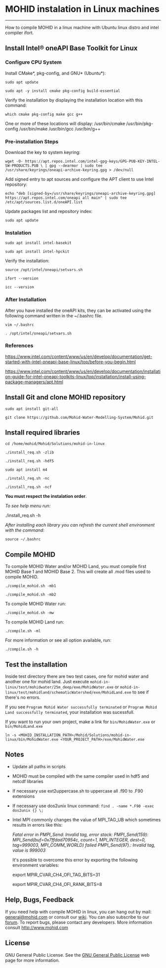 # MOHID instalation in Linux machines #
---
How to compile MOHID in a linux machine with Ubuntu linux distro and intel compiler ifort.

## Install Intel® oneAPI Base Toolkit for Linux

### Configure CPU System

Install CMake*, pkg-config, and GNU* (Ubuntu*):

`sudo apt update`

`sudo apt -y install cmake pkg-config build-essential`

Verify the installation by displaying the installation location with this command:

`which cmake pkg-config make gcc g++`

One or more of these locations will display:
/usr/bin/cmake
/usr/bin/pkg-config
/usr/bin/make
/usr/bin/gcc
/usr/bin/g++

### Pre-installation Steps

Download the key to system keyring:

`wget -O- https://apt.repos.intel.com/intel-gpg-keys/GPG-PUB-KEY-INTEL-SW-PRODUCTS.PUB \
| gpg --dearmor | sudo tee /usr/share/keyrings/oneapi-archive-keyring.gpg > /dev/null`


Add signed entry to apt sources and configure the APT client to use Intel repository:

`echo "deb [signed-by=/usr/share/keyrings/oneapi-archive-keyring.gpg] https://apt.repos.intel.com/oneapi all main" | sudo tee /etc/apt/sources.list.d/oneAPI.list`

Update packages list and repository index:

`sudo apt update`

### Instalation

`sudo apt install intel-basekit`

`sudo apt install intel-hpckit`

Verify the installation:

`source /opt/intel/oneapi/setvars.sh`

`ifort --version`

`icc --version`

### After Installation

After you have installed the oneAPI kits, they can be activated using the following command written in the ~/.bashrc file.

`vim ~/.bashrc`

`. /opt/intel/oneapi/setvars.sh`

### References

https://www.intel.com/content/www/us/en/develop/documentation/get-started-with-intel-oneapi-base-linux/top/before-you-begin.html

https://www.intel.com/content/www/us/en/develop/documentation/installation-guide-for-intel-oneapi-toolkits-linux/top/installation/install-using-package-managers/apt.html


## Install Git and clone MOHID repository

`sudo apt install git-all`

`git clone https://github.com/Mohid-Water-Modelling-System/Mohid.git`


## Install required libraries

`cd /home/mohid/Mohid/Solutions/mohid-in-linux`

`./install_req.sh -zlib`

`./install_req.sh -hdf5`

`sudo apt install m4`

`./install_req.sh -nc`

`./install_req.sh -ncf`

**You must respect the instalation order**. 

*To see help menu run:*

./install_req.sh -h

*After installing each library you can refresh the current shell environment with the command:*

`source ~/.bashrc`


## Compile MOHID

To compile MOHID Water and/or MOHID Land, you must compile first MOHID Base 1 and MOHID Base 2. This will create all .mod files used to compile MOHID.

`./compile_mohid.sh -mb1`

`./compile_mohid.sh -mb2`

To compile MOHID Water run:

`./compile_mohid.sh -mw`

To compile MOHID Land run:

`./compile.sh -ml`

For more information or see all option available, run:

`./compile.sh -h`


## Test the installation ##
Inside test directory there are two test cases, one for mohid water and another one for mohid land. Just execute `mohid-in-linux/test/mohidwater/25m_deep/exe/MohidWater.exe` or `mohid-in-linux/test/mohidland/schematicWatershed/exe/MohidLand.exe` to see if there's no errors.

If you see `Program Mohid Water successfully terminated` or `Program Mohid Land successfully terminated`, your installation was sucessfull.

If you want to run your own project, make a link for `bin/MohidWater.exe` or `bin/MohidLand.exe`

```
ln -s <MOHID_INSTALLATION_PATH>/Mohid/Solutions/mohid-in-linux/bin/MohidWater.exe <YOUR_PROJECT_PATH>/exe/MohidWater.exe
```

## Notes ##
* Update all paths in scripts
* MOHID must be compiled with the same compiler used in hdf5 and netcdf libraries
* If necessary use ext2uppercase.sh to uppercase all .f90 to .F90 extensions
* If necessary use dos2unix linux command:
` find . -name *.F90 -exec dos2unix {} \; `
* Intel MPI commonly changes the value of MPI_TAG_UB which sometimes results in errors like this:

  *Fatal error in PMPI_Send: Invalid tag, error stack:
  PMPI_Send(159): MPI_Send(buf=0x7ffdad70954c, count=1, MPI_INTEGER, dest=0, tag=999003, MPI_COMM_WORLD) failed
  PMPI_Send(97).: Invalid tag, value is 999003*

  It's possible to overcome this error by exporting the following environment variables:

  export MPIR_CVAR_CH4_OFI_TAG_BITS=31

  export MPIR_CVAR_CH4_OFI_RANK_BITS=8

## Help, Bugs, Feedback ##
If you need help with compile MOHID in linux, you can hang out by mail: <general@mohid.com> or consult our [wiki](http://wiki.mohid.com). You can also subscribe to our [forum](http://forum.mohid.com). To report bugs, please contact any developers. More information consult <http://www.mohid.com>

## License ##
GNU General Public License. See the [GNU General Public License](http://www.gnu.org/copyleft/gpl.html) web page for more information.
